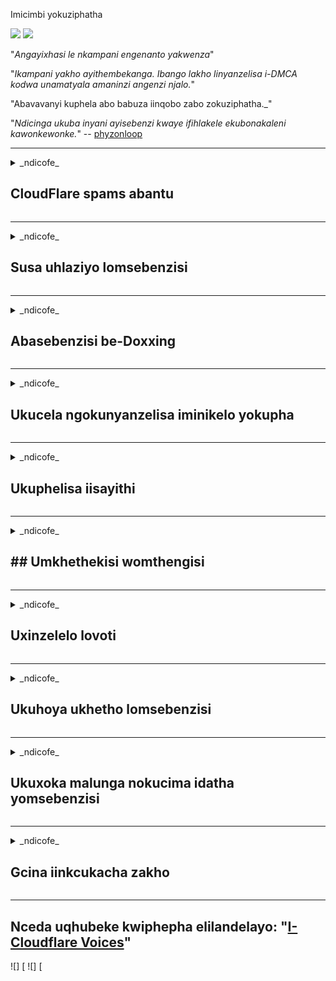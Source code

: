 Imicimbi yokuziphatha

![](https://codeberg.org/crimeflare/cloudflare-tor/media/branch/master/image/itsreallythatbad.jpg)
![](https://codeberg.org/crimeflare/cloudflare-tor/media/branch/master/image/telegraph/c81238387627b4bfd3dcd60f56d41626.jpg)

"_Angayixhasi le nkampani engenanto yakwenza_"

"_Ikampani yakho ayithembekanga. Ibango lakho linyanzelisa i-DMCA kodwa unamatyala amaninzi angenzi njalo._"

"Abavavanyi kuphela abo babuza iinqobo zabo zokuziphatha._"

"_Ndicinga ukuba inyani ayisebenzi kwaye ifihlakele ekubonakaleni kawonkewonke._" -- [phyzonloop](https://twitter.com/phyzonloop)


---


<details>
<summary> _ndicofe_

## CloudFlare spams abantu
</summary>


I-Cloudflare ithumela ii-imeyile zogaxekile kwabo bengekhoyo abasebenzisi be-Cloudflare.

-Thumela ii-imeyile kuphela kubabhalisele abangene
-Uma umsebenzisi esithi "yeka", ndiyeke ukuthumela i-imeyile

Yinto elula leyo. Kodwa iCloudflare ayikhathali.
I-Cloudflare ithe isebenzisa inkonzo yabo [inokuyekisa zonke i-spammers okanye abahlaseli]((https://support.cloudflare.com/hc/en-us/articles/200170066-Will-activating-Cloudflare-stop-all-spammers-or-attackers- ).
Singayimisa njani _Cloudflare spammers_ ngaphandle kokuvula iCloudflare?


| 🖼 | 🖼 |
| --- | --- |
| ![](https://codeberg.org/crimeflare/cloudflare-tor/media/branch/master/image/cfspam01.jpg) | ![](https://codeberg.org/crimeflare/cloudflare-tor/media/branch/master/image/cfspam03.jpg) |
| ![](https://codeberg.org/crimeflare/cloudflare-tor/media/branch/master/image/cfspam02.jpg) | ![](https://codeberg.org/crimeflare/cloudflare-tor/media/branch/master/image/cfspambrittany.jpg)<br>![](https://codeberg.org/crimeflare/cloudflare-tor/media/branch/master/image/cfspamtwtr.jpg) |

</details>

---

<details>
<summary> _ndicofe_

## Susa uhlaziyo lomsebenzisi
</summary>


I-Cloudflare censor [uphononongo olubi](https://web.archive.org/web/20191116004046/https://www.trustpilot.com/reviews/5aa6ee0ed5a5700a7c8cf853). Ukuba uthumela u-_anti-Cloudflare_ isicatshulwa kwi-Twitter, unethuba lokufumana [impendulo](https://twitter.com/CloudflareHelp/status/1126051764917145601) from [Cloudflare staff](Cloudflare_inc/Cloudflare_member.txt) with "_[Hayi, ayilunganga](BANTU.md) _ "umyalezo. Ukuba uthumela uphononongo olungelulo nakweyiphi na indawo yokujonga, baya kuzama [ukubala](https://twitter.com/phyzonloop/status/1178836176985366529) [it](https://twitter.com/dxgl_org/status/1178722159432220672 ).


| 🖼 | 🖼 |
| --- | --- |
| ![](https://codeberg.org/crimeflare/cloudflare-tor/media/branch/master/image/cfcenrev_01.jpg)<br>![](https://codeberg.org/crimeflare/cloudflare-tor/media/branch/master/image/cfcenrev_02.jpg) | ![](https://codeberg.org/crimeflare/cloudflare-tor/media/branch/master/image/cfcenrev_03.jpg) |

</details>

---

<details>
<summary> _ndicofe_

## Abasebenzisi be-Doxxing
</summary>


I-Cloudflare inengxaki enkulu [yengxaki yokuhlukunyezwa](https://web.archive.org/web/20171024040313/http://www.businessinsider.com/cloudflare-ceo-suggests-people-who-report-online-abuse-use -amagama-we-2017-5).
I-Cloudflare [yabelana ngolwazi lomntu](https://archive.ph/ePdvi) kwabo [[]](https://twitter.com/ZJemptv/status/898299709634248704) [khalaza](https://twitter.com/TinyPirate/isimo/554718958176067584) [malunga](https://twitter.com/remembrancermx/status/1010329041235148802) [isingathwe](https://twitter.com/Bridaguy/status/915003769280172037) [iisayithi](https://twitter .com/HelloAndrew/isimo/897260208845500416). Ngamanye amaxesha bacela ukuba ubonelele
incwadi yakho yesazisi Ukuba awufuni ukuba ungcungcuthekiswe, [wahlaselwa](https://twitter.com/NiteShade925/status/1158469203420205056), [waguquka](https://boingboing.net/2015/01/19/invasion-boards -set-out-to-rui.html) okanye [ubulewe](https://twitter.com/RusEmbUSA/status/1187363092793040901), kungcono uhlale kude newebhusayithi ze-Cloudflared.


![](https://codeberg.org/crimeflare/cloudflare-tor/media/branch/master/image/cfdox_what.jpg)
![](https://codeberg.org/crimeflare/cloudflare-tor/media/branch/master/image/cfdox_swat.jpg)
![](https://codeberg.org/crimeflare/cloudflare-tor/media/branch/master/image/cfdox_kill.jpg)
![](https://codeberg.org/crimeflare/cloudflare-tor/media/branch/master/image/cfdox_threat.jpg)
![] [
![](https://codeberg.org/crimeflare/cloudflare-tor/media/branch/master/image/cfdox_ex1.jpg)
![](https://codeberg.org/crimeflare/cloudflare-tor/media/branch/master/image/cfdox_ex2.jpg)

</details>

---

<details>
<summary> _ndicofe_

## Ukucela ngokunyanzelisa iminikelo yokupha
</summary>


I-CloudFlare yi [ebuza](https://web.archive.org/web/20191112033605/https://opencollective.com/cloudflarecollective# Assembly-about) ngeminikelo yesisa. Iyothusa into yokuba iqumrhu laseMelika lingacela inkxaso-mali ecaleni kwemibutho engenzi nzuzo enezizathu ezilungileyo. Ukuba uyathanda [ukuvimba abantu okanye ukuchitha ixesha labanye abantu](ABANTU.md), unokufuna uku-odola ii-pizzas🍕 zabasebenzi be-Cloudflare.


![](https://codeberg.org/crimeflare/cloudflare-tor/media/branch/master/image/cfdonate.jpg)

</details>

---

<details>
<summary> _ndicofe_

## Ukuphelisa iisayithi
</summary>


Uya kwenza ntoni ukuba indawo yakho iyehla _selyly_? Kukho iingxelo zokuba iCloudflare yi [icima](https://twitter.com/stefan_eady/status/1126033791267426304) [yomsebenzisi](https://twitter.com/derivativeburke/status/903755267053117440) [ulungiselelo](https://twitter.com/lordscarlet/status/1046785164792205314) okanye [eyeka inkonzo ngaphandle kwesilumkiso]((https://twitter.com/svolentin/status/1227324408475344896), [ethule](https://twitter.com/BlnaryMlke/status/1194339461984854018). Sicebisa ukuba ufumane [umboneleli ongcono] [yintoni-to-do.md).

![](https://codeberg.org/crimeflare/cloudflare-tor/media/branch/master/image/cftmnt.jpg)

</details>

---

<details>
<summary> _ndicofe_

## ## Umkhethekisi womthengisi
</summary>


I-CloudFlare inika unyango olukhethekileyo kwabo basebenzisa iFirefox ngelixa inika impatho gadalala kubasebenzisi be-non-Tor-Browser ngaphezulu kweTor.
Abasebenzisi beTor abangavumiyo ukwenza into engahlawulelwayo yasimahla bafumana impatho gadalala.
Oku kungalingani kokufikelela kukusetyenziswa gwenxa kokungathathi hlangothi kunye nokusetyenziswa gwenxa kwamandla.

![](https://codeberg.org/crimeflare/cloudflare-tor/media/branch/master/image/bropleifftbcx.gif)

-Ekhohlo: `I-Tor Browser`, ekunene:` Chrome '. Idilesi ye-IP efanayo.

![](https://codeberg.org/crimeflare/cloudflare-tor/media/branch/master/image/browserdiff.jpg)

-Ekhohlo: `[iTrowser] IJavascript ikhubazekile, ikhukhi inikwe amandla`
-Kwayekunene: `[I-Chrome] IJavascript Enikwe amandla, uKhubazeke uKhukhi`

![](https://codeberg.org/crimeflare/cloudflare-tor/media/branch/master/image/cfsiryoublocked.jpg)

-I-QuteBrowser (isikhangeli esincinci) ngaphandle kweTor (Clearnet IP)

| *** Isikhangeli *** | *** Ukufumana unyango *** |
| --- | --- |
| Isikhangeli seTor (Javascript yenziwe) | ukufikelela kuvunyelwe |
| IFirefox (iJavascript yenziwe) | ukufikelela konakalisiwe |
| IChromium (iJavascript yenziwe) | ukufikelela kulungisiwe (ityhila iGoogle reCAPTCHA) |
| IChromium okanye iFirefox (iJavascript ikhubazekile) | ukufikelela kuvaliwe (yatyhala * yaphukile * Google reCAPTCHA) |
| IChromium okanye iFirefox (Ikhukhi ikhubaziwe) | ukufikelela kuvaliwe |
| QuteBrowser | ukufikelela kuvaliwe |
| I-lynx | ukufikelela kuvaliwe |
| w3m | ukufikelela kuvaliwe |
| Wget | ukufikelela kuvaliwe |


"_Kutheni ungasebenzisi iqhosha lomsindo ukusombulula umngeni olula? _"

Ewe, kukho iqhosha lokulalela, kodwa i-_always_ [ayisebenzi ngaphezulu kweTor](https://trac.torproject.org/projects/tor/tiketi/24040). Uya kufumana lo myalezo xa ucofa:

```
Zama kwakhona kamva
Ikhompyuter yakho okanye inethiwekhi inokuthumela imibuzo ngokuzenzekelayo.
Ukukhusela abasebenzisi bethu, asinakukwazi ukwenza isicelo sakho ngoku.
Ngolwazi oluthe kratya tyelela iphepha lethu loncedo
```

</details>

---

<details>
<summary> _ndicofe_

## Uxinzelelo lovoti
</summary>


Abavoti e-US bathi babhalisela ukuvota okokugqibela kwiwebhusayithi kasobhala weburhulumenteni kwilizwe abahlala kulo.
Iiofisi zikanobhala wombuso ezilawulwa yiRiphabhlikhi zibandakanyeka ekunyanzelweni kwabavoti ngokumisela iwebhusayithi yenobhala wombuso ngokusebenzisa iCloudflare.
Ukunyanga ngenkani kwabasebenzisi beTorflare, indawo yayo ye-MITM njengendawo ephakathi nendawo yokujonga umhlaba, kunye nendima yayo eyonakalisayo ngokubanzi
kwenza ukuba abo bavotayo babe mathidala ukubhalisa. Imigwaqo ikakhulu ithande ukwamkela imfihlo. Iifom zobhaliso lwabavoti ziqokelela ulwazi olubuthathaka malunga nokuvota kwezopolitiko, idilesi yomntu, inombolo yokhuseleko lentlalontle, kunye nomhla wokuzalwa.
Uninzi lwamazwe lenza kuphela iseti yolu lwazi lufumaneka esidlangalaleni, kodwa iCloudflare ibona *** yonke loo lwazi xa umntu ebhalisa ukuvota.

Qaphela ukuba ubhaliso lwephepha alunqande i-Cloudflare ngenxa yokuba unobhala wabasebenzi bokungena kwedatha
I-Cloudflare iwebhusayithi ukufaka idatha.

![](https://codeberg.org/crimeflare/cloudflare-tor/media/branch/master/image/cfvotm_01.jpg)
![] [

-Inguqulo yeWebhusayithi yenye iwebhusayithi eyaziwayo yokuqokelela iivoti kwaye ithathe inyathelo. "[abantu kuyo yonke indawo baqala amaphulo, ukuhlanganisa abaxhasi, kunye nokusebenza kunye nabathathi izigqibo ukuhambisa izisombululo.](https://web.archive.org/web/20200206120027/https://www.change.org/about)"
Ngelishwa, abantu abaninzi abakwazi ukujonga utshintsho kwi -.org ngenxa yokucoca iiflat. Banqunyanyisiwe ukuba basayine uxwebhu lwezikhalazo, ngaloo ndlela bababandakanye kwinkqubo yedemokhrasi. Sebenzisa elinye iqonga elingenziwanga lifu njenge- [OpenPlication](https://www.openpetition.eu/content/about_us) liyanceda ukulungisa ingxaki.

| 🖼 | 🖼 |
| --- | --- |
| ![](https://codeberg.org/crimeflare/cloudflare-tor/media/branch/master/image/changeorgasn.jpg) | ![](https://codeberg.org/crimeflare/cloudflare-tor/media/branch/master/image/changeorgtor.jpg) |

- "I-Cloudflare's" [Iprojekthi ye-Athenean](https://www.cloudflare.com/athenian/) "inika ukhuseleko kwinqanaba lamashishini mahala kurhulumente nakwiiwebhusayithi zonyulo lwasekhaya. Babesithi "_abantu bakhona banokufikelela kulwazi lonyulo kunye nokubhaliswa kwabavoti_" kodwa obu bubuxoki kuba abantu abaninzi abanakukwazi ukukhangela indawo konke konke.

</details>

---

<details>
<summary> _ndicofe_

## Ukuhoya ukhetho lomsebenzisi
</summary>


Ukuba ukhetha ukuphuma, ulindele ukuba ungafumani imeyile malunga nayo. I-Cloudflare iyityeshela ukhetho lomsebenzisi kwaye yabelane ngedatha nemibutho yangaphandle [ngaphandle kwemvume yomthengi](https://twitter.com/thexpaw/status/1108424723233419264). Ukuba usebenzisa isicwangciso sabo simahla, ngamanye amaxesha bathumela i-imeyile kuwe becela ukuthenga okubhaliselwe inyanga nenyanga.

![](https://codeberg.org/crimeflare/cloudflare-tor/media/branch/master/image/cfviopl_tp.jpg)

</details>

---

<details>
<summary> _ndicofe_

## Ukuxoka malunga nokucima idatha yomsebenzisi
</summary>


Ngokwalo bhulogi [we-Cloudflare blog umthengi](https://shkspr.mobi/blog/2019/11/can-you-trust-cloudflare-with-your-personal-data/), iCloudflare iyaxoka malunga nokucima iiakhawunti. Kule mihla, iinkampani ezininzi [zigcina idatha yakho](https://justdeleteme.xyz/) emva kokuba uyivalile okanye uyisusile iakhawunti yakho. Uninzi lweenkampani ezilungileyo ziyakhankanya malunga nomgaqo-nkqubo wabo wabucala. I-Cloudflare? Hayi.

```
Ngo-2019-08-05 iCloudFlare yandithumela isiqinisekiso sokuba bayisusile iakhawunti yam.
Ngo-2019-10-02 Ndifumene i-imeyile evela kwiCloudFlare "kuba ndingumthengi"
```

I-Cloudflare ibingazi ngegama "susa". Ukuba i-_removed_ yokwenyani, kutheni lo umthengi ex wamene-imeyile? Uye wakhankanya ukuba umgaqo-nkqubo wabucala we-Cloudflare awuchazi malunga nawo.

```
Ipolisi yabo entsha yabucala ayithethi nto ngokugcina idatha unyaka.
```

![] [

Ungayithemba njani iCloudflare ukuba [imigaqo-nkqubo yabo yabucala yi-LIE](https://twitter.com/daviddlow/status/1197787135526555648)?

</details>

---

<details>
<summary> _ndicofe_

## Gcina iinkcukacha zakho
</summary>


Ukucima i-akhawunti ye-Cloudflare [kwinqanaba elinzima](https://justdeleteme.xyz/).

```
Ngenisa itikiti lokuxhasa usebenzisa udidi "lweAkhawunti",
kunye nokucelwa ukucinywa kwe-akhawunti emzimbeni womyalezo.
Akufuneki ube unemimandla okanye amakhadi etyala axhonywe kwiakhawunti yakho ngaphambi kokucela ukucinywa.
```

Uya [kufumana le imeyile yokuqinisekisa](https://twitter.com/originalesushi/status/1199041528414527495).

![](https://codeberg.org/crimeflare/cloudflare-tor/media/branch/master/image/cf_deleteandkeep.jpg)

"Sele siqalisile ukwenza isicelo sakho sokucima" kodwa "Siza kuqhubeka nokugcina iinkcukacha zakho".

Ngaba "ungayithemba" le?

</details>

---

## Nceda uqhubeke kwiphepha elilandelayo: "[I-Cloudflare Voices](../Bantu.md)"

![] [
![] [
